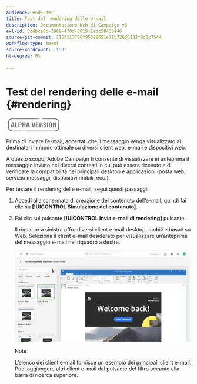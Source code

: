 ```yaml
---
audience: end-user
title: Test del rendering delle e-mail
description: Documentazione Web di Campaign v8
exl-id: 5cdbce8b-3969-470d-8019-1edc58433146
source-git-commit: 1157113798f95329651e71b726d6132f9d8c7544
workflow-type: tm+mt
source-wordcount: '153'
ht-degree: 0%

---
```


# Test del rendering delle e-mail {#rendering}

![](../assets/do-not-localize/badge.png)

Prima di inviare l’e-mail, accertati che il messaggio venga visualizzato ai destinatari in modo ottimale su diversi client web, e-mail e dispositivi web.

A questo scopo, Adobe Campaign ti consente di visualizzare in anteprima il messaggio inviato nei diversi contesti in cui può essere ricevuto e di verificare la compatibilità nei principali desktop e applicazioni (posta web, servizio messaggi, dispositivi mobili, ecc.).

Per testare il rendering delle e-mail, segui questi passaggi:

1. Accedi alla schermata di creazione del contenuto dell’e-mail, quindi fai clic su **[!UICONTROL Simulazione del contenuto]**.

1. Fai clic sul pulsante **[!UICONTROL Invia e-mail di rendering]** pulsante .

   Il riquadro a sinistra offre diversi client e-mail desktop, mobili e basati su Web. Seleziona il client e-mail desiderato per visualizzare un’anteprima del messaggio e-mail nel riquadro a destra.

   ![](assets/render-context.png)

   >[!NOTE]
   >
   >L’elenco dei client e-mail fornisce un esempio dei principali client e-mail. Puoi aggiungere altri client e-mail dal pulsante del filtro accanto alla barra di ricerca superiore.
